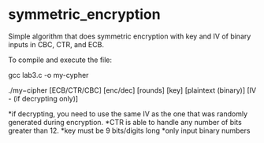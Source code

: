 # symmetric_encryption
Simple algorithm that does symmetric encryption with key and IV of binary inputs in CBC, CTR, and ECB.

To compile and execute the file:

gcc lab3.c -o my-cypher

./my−cipher [ECB/CTR/CBC] [enc/dec] [rounds] [key] [plaintext (binary)] [IV - (if decrypting only)]

*if decrypting, you need to use the same IV as the one that was randomly generated during encryption.
*CTR is able to handle any number of bits greater than 12.
*key must be 9 bits/digits long
*only input binary numbers
